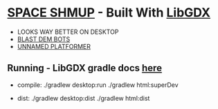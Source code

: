 # [SPACE SHMUP](https://golddaniel.itch.io/shmup) - Built With [LibGDX](https://libgdx.badlogicgames.com/)
  * LOOKS WAY BETTER ON DESKTOP
  * [BLAST DEM BOTS](https://github.com/goldDaniel/BLAST_DEM_BOTS)
  * [UNNAMED PLATFORMER](https://github.com/goldDaniel/platformer_project)

## Running - LibGDX gradle docs [here](https://github.com/libgdx/libgdx/wiki/Gradle-on-the-Commandline)

 * compile: ./gradlew desktop:run
            ./gradlew html:superDev
            
 * dist:    ./gradlew desktop:dist
            ./gradlew html:dist

